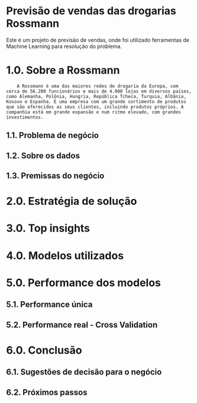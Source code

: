 # Previsão de vendas das drogarias Rossmann
Este é um projeto de previsão de vendas, onde foi utilizado ferramentas de Machine Learning para resolução do problema.

# 1.0. Sobre a Rossmann
        A Rossmann é uma das maiores redes de drogaria da Europa, com cerca de 56.200 funcionários e mais de 4.000 lojas em diversos países, como Alemanha, Polônia, Hungria, República Tcheca, Turquia, Albânia, Kosovo e Espanha. É uma empresa com um grande sortimento de produtos que são oferecidos as seus clientes, incluindo produtos próprios. A companhia está em grande expansão e num ritmo elevado, com grandes investimentos.

## 1.1. Problema de negócio

## 1.2. Sobre os dados

## 1.3. Premissas do negócio

# 2.0. Estratégia de solução

# 3.0. Top insights

# 4.0. Modelos utilizados

# 5.0. Performance dos modelos

## 5.1. Performance única

## 5.2. Performance real - Cross Validation

# 6.0. Conclusão
## 6.1. Sugestões de decisão para o negócio
## 6.2. Próximos passos